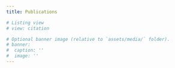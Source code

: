 ```yaml
---
title: Publications

# Listing view
# view: citation

# Optional banner image (relative to `assets/media/` folder).
# banner:
#  caption: ''
#  image: ''
---
```

